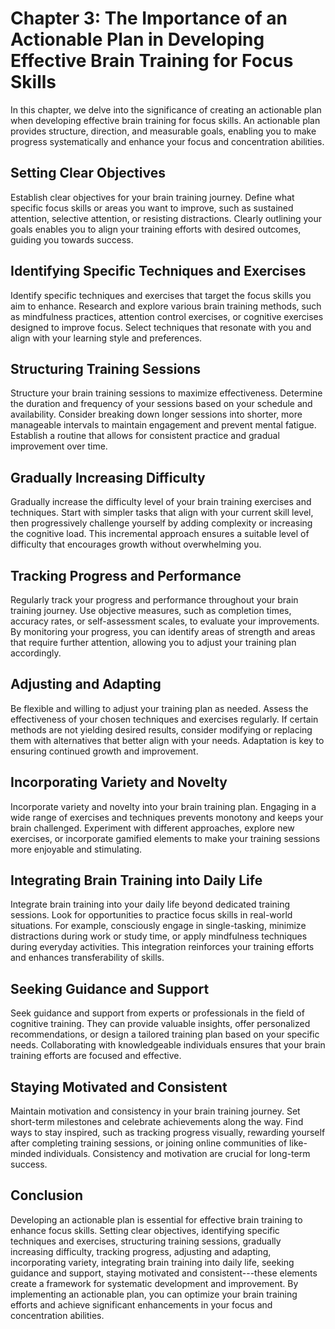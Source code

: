 Chapter 3: The Importance of an Actionable Plan in Developing Effective Brain Training for Focus Skills
=======================================================================================================

In this chapter, we delve into the significance of creating an actionable plan when developing effective brain training for focus skills. An actionable plan provides structure, direction, and measurable goals, enabling you to make progress systematically and enhance your focus and concentration abilities.

Setting Clear Objectives
------------------------

Establish clear objectives for your brain training journey. Define what specific focus skills or areas you want to improve, such as sustained attention, selective attention, or resisting distractions. Clearly outlining your goals enables you to align your training efforts with desired outcomes, guiding you towards success.

Identifying Specific Techniques and Exercises
---------------------------------------------

Identify specific techniques and exercises that target the focus skills you aim to enhance. Research and explore various brain training methods, such as mindfulness practices, attention control exercises, or cognitive exercises designed to improve focus. Select techniques that resonate with you and align with your learning style and preferences.

Structuring Training Sessions
-----------------------------

Structure your brain training sessions to maximize effectiveness. Determine the duration and frequency of your sessions based on your schedule and availability. Consider breaking down longer sessions into shorter, more manageable intervals to maintain engagement and prevent mental fatigue. Establish a routine that allows for consistent practice and gradual improvement over time.

Gradually Increasing Difficulty
-------------------------------

Gradually increase the difficulty level of your brain training exercises and techniques. Start with simpler tasks that align with your current skill level, then progressively challenge yourself by adding complexity or increasing the cognitive load. This incremental approach ensures a suitable level of difficulty that encourages growth without overwhelming you.

Tracking Progress and Performance
---------------------------------

Regularly track your progress and performance throughout your brain training journey. Use objective measures, such as completion times, accuracy rates, or self-assessment scales, to evaluate your improvements. By monitoring your progress, you can identify areas of strength and areas that require further attention, allowing you to adjust your training plan accordingly.

Adjusting and Adapting
----------------------

Be flexible and willing to adjust your training plan as needed. Assess the effectiveness of your chosen techniques and exercises regularly. If certain methods are not yielding desired results, consider modifying or replacing them with alternatives that better align with your needs. Adaptation is key to ensuring continued growth and improvement.

Incorporating Variety and Novelty
---------------------------------

Incorporate variety and novelty into your brain training plan. Engaging in a wide range of exercises and techniques prevents monotony and keeps your brain challenged. Experiment with different approaches, explore new exercises, or incorporate gamified elements to make your training sessions more enjoyable and stimulating.

Integrating Brain Training into Daily Life
------------------------------------------

Integrate brain training into your daily life beyond dedicated training sessions. Look for opportunities to practice focus skills in real-world situations. For example, consciously engage in single-tasking, minimize distractions during work or study time, or apply mindfulness techniques during everyday activities. This integration reinforces your training efforts and enhances transferability of skills.

Seeking Guidance and Support
----------------------------

Seek guidance and support from experts or professionals in the field of cognitive training. They can provide valuable insights, offer personalized recommendations, or design a tailored training plan based on your specific needs. Collaborating with knowledgeable individuals ensures that your brain training efforts are focused and effective.

Staying Motivated and Consistent
--------------------------------

Maintain motivation and consistency in your brain training journey. Set short-term milestones and celebrate achievements along the way. Find ways to stay inspired, such as tracking progress visually, rewarding yourself after completing training sessions, or joining online communities of like-minded individuals. Consistency and motivation are crucial for long-term success.

Conclusion
----------

Developing an actionable plan is essential for effective brain training to enhance focus skills. Setting clear objectives, identifying specific techniques and exercises, structuring training sessions, gradually increasing difficulty, tracking progress, adjusting and adapting, incorporating variety, integrating brain training into daily life, seeking guidance and support, staying motivated and consistent---these elements create a framework for systematic development and improvement. By implementing an actionable plan, you can optimize your brain training efforts and achieve significant enhancements in your focus and concentration abilities.
